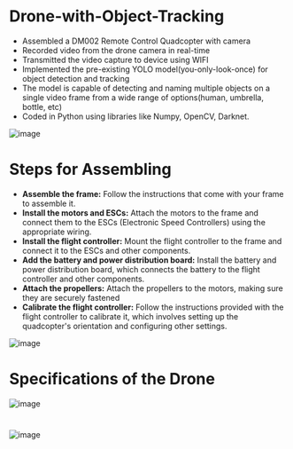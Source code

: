 # Drone-with-Object-Tracking
- Assembled a DM002 Remote Control Quadcopter with camera
- Recorded video from the drone camera in real-time
- Transmitted the video capture to device using WIFI
- Implemented the pre-existing YOLO model(you-only-look-once) for object detection and tracking
- The model is capable of detecting and naming multiple objects on a single video frame from a wide range of options(human, umbrella, bottle, etc)
- Coded in Python using libraries like Numpy, OpenCV, Darknet.

![image](https://github.com/JFM269/Object-Detection-by-Drones-using-Deep-Learning/assets/87769268/ca2829e6-5e75-476d-a97d-6d93f7a091d0)

# Steps for Assembling
-	<b>Assemble the frame:</b> Follow the instructions that come with your frame to assemble it.
-	<b>Install the motors and ESCs:</b> Attach the motors to the frame and connect them to the ESCs (Electronic Speed Controllers) using the appropriate wiring.
-	<b>Install the flight controller:</b> Mount the flight controller to the frame and connect it to the ESCs and other components.
-	<b>Add the battery and power distribution board:</b> Install the battery and power distribution board, which connects the battery to the flight controller and other components.
-	<b>Attach the propellers:</b> Attach the propellers to the motors, making sure they are securely fastened
-	<b>Calibrate the flight controller:</b> Follow the instructions provided with the flight controller to calibrate it, which involves setting up the quadcopter's orientation and configuring other settings.

![image](https://github.com/JFM269/Object-Detection-by-Drones-using-Deep-Learning/assets/87769268/4a12a742-2e20-4bd6-9658-267f566a8951)

# Specifications of the Drone 

![image](https://github.com/JFM269/Object-Detection-by-Drones-using-Deep-Learning/assets/87769268/81947cee-f00a-4092-a44c-7bec2a5c248e)

# 

![image](https://github.com/JFM269/Object-Detection-by-Drones-using-Deep-Learning/assets/87769268/b7e669a8-2c4f-45f6-9854-2d1133f9702c)



